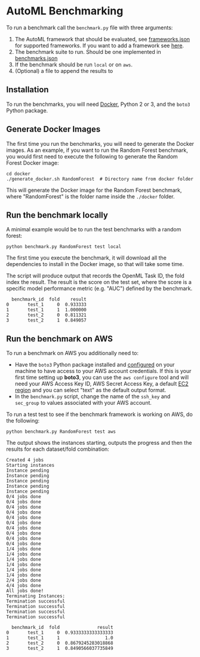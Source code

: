 # AutoML Benchmarking

To run a benchmark call the `benchmark.py` file with three arguments:

1. The AutoML framework that should be evaluated, see [frameworks.json](resources/frameworks.json) for supported frameworks. If you want to add a framework see [here](docker/readme.md).
2. The benchmark suite to run. Should be one implemented in [benchmarks.json](resources/benchmarks.json)
3. If the benchmark should be run `local` or on `aws`.
4. (Optional) a file to append the results to


## Installation

To run the benchmarks, you will need [Docker](https://docs.docker.com/install/), Python 2 or 3, and the `boto3` Python package.


## Generate Docker Images

The first time you run the benchmarks, you will need to generate the Docker images. As an example, if you want to run the Random Forest benchmark, you would first need to execute the following to generate the Random Forest Docker image:

```
cd docker
./generate_docker.sh RandomForest  # Directory name from docker folder
```
This will generate the Docker image for the Random Forest benchmark, where "RandomForest" is the folder name inside the `./docker` folder.


## Run the benchmark locally

A minimal example would be to run the test benchmarks with a random forest:

```
python benchmark.py RandomForest test local
```
The first time you execute the benchmark, it will download all the dependencies to install in the Docker image, so that will take some time.

The script will produce output that records the OpenML Task ID, the fold index the result.  The result is the score on the test set, where the score is a specific model performance metric (e.g. "AUC") defined by the benchmark.

```
  benchmark_id  fold    result
0       test_1     0  0.933333
1       test_1     1  1.000000
2       test_2     0  0.811321
3       test_2     1  0.849057
```


## Run the benchmark on AWS

To run a benchmark on AWS you additionally need to:

- Have the `boto3` Python package installed and [configured](https://boto3.readthedocs.io/en/latest/guide/quickstart.html#configuration) on your machine to have access to your AWS account credentials. If this is your first time setting up **boto3**, you can use the `aws configure` tool and will need your AWS Access Key ID, AWS Secret Access Key, a default [EC2 region](https://docs.aws.amazon.com/AWSEC2/latest/UserGuide/using-regions-availability-zones.html#concepts-available-regions) and you can select "text" as the default output format.
- In the `benchmark.py` script, change the name of the `ssh_key` and `sec_group` to values associated with your AWS account.


To run a test test to see if the benchmark framework is working on AWS, do the following:

```
python benchmark.py RandomForest test aws
```

The output shows the instances starting, outputs the progress and then the results for each dataset/fold combination:

```
Created 4 jobs
Starting instances
Instance pending
Instance pending
Instance pending
Instance pending
Instance pending
0/4 jobs done
0/4 jobs done
0/4 jobs done
0/4 jobs done
0/4 jobs done
0/4 jobs done
0/4 jobs done
0/4 jobs done
0/4 jobs done
0/4 jobs done
1/4 jobs done
1/4 jobs done
1/4 jobs done
1/4 jobs done
1/4 jobs done
1/4 jobs done
2/4 jobs done
4/4 jobs done
All jobs done!
Terminating Instances:
Termination successful
Termination successful
Termination successful
Termination successful

  benchmark_id  fold              result
0       test_1     0  0.9333333333333333
1       test_1     1                 1.0
2       test_2     0  0.8679245283018868
3       test_2     1  0.8490566037735849

```
